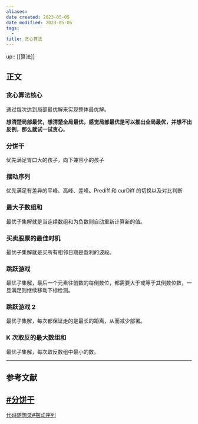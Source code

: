 ```yaml
---
aliases: 
date created: 2023-05-05
date modified: 2023-05-05
tags:
  - 
title: 贪心算法
---
```


up:: [[算法]]

## 正文

### 贪心算法核心

通过每次达到局部最优解来实现整体最优解。

**想清楚局部最优，想清楚全局最优，感觉局部最优是可以推出全局最优，并想不出反例，那么就试一试贪心**。

### 分饼干

优先满足胃口大的孩子，向下兼容小的孩子

### 摆动序列

优先满足有差异的平峰、高峰、差峰。Prediff 和 curDiff 的切换以及对比判断

### 最大子数组和

最优子集解就是当连续数组和为负数则自动重新计算新的值。

### 买卖股票的最佳时机

最优子集解就是买所有相邻日期是盈利的波段。

### 跳跃游戏

最优子集解，最后一个元素往前数的每倒数位，都需要大于或等于其倒数位数，一旦满足则继续移动下标检测。

### 跳跃游戏 2

最优子集解，每次都保证走的是最长的距离，从而减少部署。

### K 次取反的最大数组和

最优子集解，每次取反数组中最小的数。

---

## 参考文献

## [#分饼干](https://www.programmercarl.com/0455.%E5%88%86%E5%8F%91%E9%A5%BC%E5%B9%B2.html#%E5%85%B6%E4%BB%96%E8%AF%AD%E8%A8%80%E7%89%88%E6%9C%AC)

[代码随想录#摆动序列](https://www.programmercarl.com/0376.%E6%91%86%E5%8A%A8%E5%BA%8F%E5%88%97.html#_376-%E6%91%86%E5%8A%A8%E5%BA%8F%E5%88%97)
